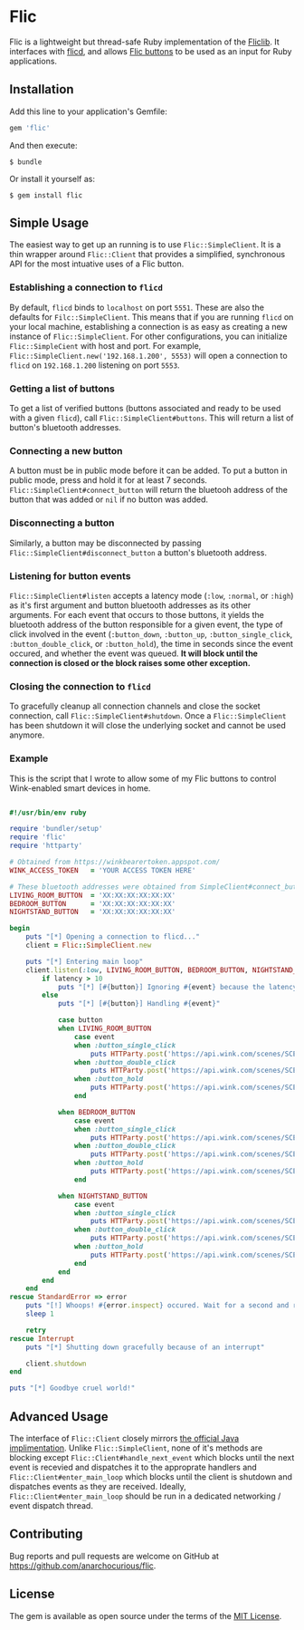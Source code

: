 # Flic
Flic is a lightweight but thread-safe Ruby implementation of the [Fliclib](https://github.com/50ButtonsEach/fliclib-linux-hci/blob/master/ProtocolDocumentation.md). It interfaces with [flicd](https://github.com/50ButtonsEach/fliclib-linux-hci), and allows [Flic buttons](https://flic.io/) to be used as an input for Ruby applications.

## Installation
Add this line to your application's Gemfile:

```ruby
gem 'flic'
```

And then execute:

    $ bundle

Or install it yourself as:

    $ gem install flic

## Simple Usage
The easiest way to get up an running is to use `Flic::SimpleClient`. It is a thin wrapper around `Flic::Client` that provides a simplified, synchronous API for the most intuative uses of a Flic button.

### Establishing a connection to `flicd`
By default, `flicd` binds to `localhost` on port `5551`. These are also the defaults for `Filc::SimpleClient`. This means that if you are running `flicd` on your local machine, establishing a connection is as easy as creating a new instance of `Flic::SimpleClient`. For other configurations, you can initialize `Flic::SimpleCient` with host and port. For example, `Flic::SimpleClient.new('192.168.1.200', 5553)` will open a connection to `flicd` on `192.168.1.200` listening on port `5553`.

### Getting a list of buttons
To get a list of verified buttons (buttons associated and ready to be used with a given `flicd`), call `Flic::SimpleClient#buttons`. This will return a list of button's bluetooth addresses.

### Connecting a new button
A button must be in public mode before it can be added. To put a button in public mode, press and hold it for at least 7 seconds. `Flic::SimpleClient#connect_button` will return the bluetooh address of the button that was added or `nil` if no button was added.

### Disconnecting a button
Similarly, a button may be disconnected by passing `Flic::SimpleClient#disconnect_button` a button's bluetooth address.

### Listening for button events
`Flic::SimpleClient#listen` accepts a latency mode (`:low`, `:normal`, or `:high`) as it's first argument and button bluetooth addresses as its other arguments. For each event that occurs to those buttons, it yields the bluetooth address of the button responsible for a given event, the type of click involved in the event (`:button_down`, `:button_up`, `:button_single_click`, `:button_double_click`, or `:button_hold`), the time in seconds since the event occured, and whether the event was queued. **It will block until the connection is closed or the block raises some other exception.**

### Closing the connection to `flicd`
To gracefully cleanup all connection channels and close the socket connection, call `Flic::SimpleClient#shutdown`. Once a `Flic::SimpleClient` has been shutdown it will close the underlying socket and cannot be used anymore.

### Example
This is the script that I wrote to allow some of my Flic buttons to control Wink-enabled smart devices in home.
```ruby

#!/usr/bin/env ruby

require 'bundler/setup'
require 'flic'
require 'httparty'

# Obtained from https://winkbearertoken.appspot.com/
WINK_ACCESS_TOKEN	= 'YOUR ACCESS TOKEN HERE'

# These bluetooth addresses were obtained from SimpleClient#connect_button
LIVING_ROOM_BUTTON 	= 'XX:XX:XX:XX:XX:XX'
BEDROOM_BUTTON 		= 'XX:XX:XX:XX:XX:XX'
NIGHTSTAND_BUTTON 	= 'XX:XX:XX:XX:XX:XX'

begin
    puts "[*] Opening a connection to flicd..."
    client = Flic::SimpleClient.new

    puts "[*] Entering main loop"
    client.listen(:low, LIVING_ROOM_BUTTON, BEDROOM_BUTTON, NIGHTSTAND_BUTTON) do |button, event, latency|
        if latency > 10
            puts "[*] [#{button}] Ignoring #{event} because the latency is #{latency} seconds"
        else
            puts "[*] [#{button}] Handling #{event}"

            case button
            when LIVING_ROOM_BUTTON
                case event
                when :button_single_click
                    puts HTTParty.post('https://api.wink.com/scenes/SCENE_ID/activate', headers: { Authorization: "Bearer #{WINK_ACCESS_TOKEN}" }).inspect
                when :button_double_click
                    puts HTTParty.post('https://api.wink.com/scenes/SCENE_ID/activate', headers: { Authorization: "Bearer #{WINK_ACCESS_TOKEN}" }).inspect
                when :button_hold
                    puts HTTParty.post('https://api.wink.com/scenes/SCENE_ID/activate', headers: { Authorization: "Bearer #{WINK_ACCESS_TOKEN}" }).inspect
                end

            when BEDROOM_BUTTON
                case event
                when :button_single_click
                    puts HTTParty.post('https://api.wink.com/scenes/SCENE_ID/activate', headers: { Authorization: "Bearer #{WINK_ACCESS_TOKEN}" }).inspect
                when :button_double_click
                    puts HTTParty.post('https://api.wink.com/scenes/SCENE_ID/activate', headers: { Authorization: "Bearer #{WINK_ACCESS_TOKEN}" }).inspect
                when :button_hold
                    puts HTTParty.post('https://api.wink.com/scenes/SCENE_ID/activate', headers: { Authorization: "Bearer #{WINK_ACCESS_TOKEN}" }).inspect
                end

            when NIGHTSTAND_BUTTON
                case event
                when :button_single_click
                    puts HTTParty.post('https://api.wink.com/scenes/SCENE_ID/activate', headers: { Authorization: "Bearer #{WINK_ACCESS_TOKEN}" }).inspect
                when :button_double_click
                    puts HTTParty.post('https://api.wink.com/scenes/SCENE_ID/activate', headers: { Authorization: "Bearer #{WINK_ACCESS_TOKEN}" }).inspect
                when :button_hold
                    puts HTTParty.post('https://api.wink.com/scenes/SCENE_ID/activate', headers: { Authorization: "Bearer #{WINK_ACCESS_TOKEN}" }).inspect
                end
            end
        end
    end
rescue StandardError => error
    puts "[!] Whoops! #{error.inspect} occured. Wait for a second and restart everything."
    sleep 1

    retry
rescue Interrupt
    puts "[*] Shutting down gracefully because of an interrupt"

    client.shutdown
end

puts "[*] Goodbye cruel world!"

```

## Advanced Usage
The interface of `Flic::Client` closely mirrors [the official Java implimentation](https://github.com/50ButtonsEach/fliclib-linux-hci/tree/master/clientlib/java). Unlike `Flic::SimpleClient`, none of it's methods are blocking except `Flic::Client#handle_next_event` which blocks until the next event is recevied and dispatches it to the approprate handlers and `Flic::Client#enter_main_loop` which blocks until the client is shutdown and dispatches events as they are received. Ideally, `Flic::Client#enter_main_loop` should be run in a dedicated networking / event dispatch thread.


## Contributing
Bug reports and pull requests are welcome on GitHub at https://github.com/anarchocurious/flic.

## License
The gem is available as open source under the terms of the [MIT License](http://opensource.org/licenses/MIT).
